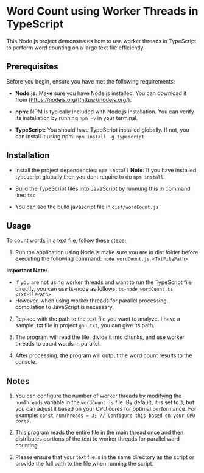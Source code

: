 # Word Count using Worker Threads in TypeScript

This Node.js project demonstrates how to use worker threads in TypeScript to perform word counting on a large text file efficiently.


## Prerequisites
Before you begin, ensure you have met the following requirements:

- **Node.js:** Make sure you have Node.js installed. You can download it from [https://nodejs.org/](https://nodejs.org/).

- **npm:** NPM is typically included with Node.js installation. You can verify its installation by running `npm -v` in your terminal.

- **TypeScript:** You should have TypeScript installed globally. If not, you can install it using npm: `npm install -g typescript`


## Installation

- Install the project dependencies:  `npm install`
  **Note:** If you have installed typescript globally then you dont require to do `npm install`.  

- Build the TypeScript files into JavaScript by runnung this in command line: `tsc`

- You can see the build javascript file in `dist/wordCount.js`


## Usage
To count words in a text file, follow these steps:

1. Run the application using Node.js make sure you are in dist folder before executing the following command:
`node wordCount.js <TxtFilePath>`

 **Important Note:** 
 - If you are not using worker threads and want to run the TypeScript file directly, you can use ts-node as follows: 
  `ts-node wordCount.ts <TxtFilePath>` 
 - However, when using worker threads for parallel processing, compilation to JavaScript is necessary.

2. Replace <TxtFilePath> with the path to the text file you want to analyze.
   I have a sample .txt file in project `gnu.txt`, you can give its path.

3. The program will read the file, divide it into chunks, and use worker threads to count words in parallel.

4. After processing, the program will output the word count results to the console.


## Notes

1. You can configure the number of worker threads by modifying the `numThreads` variable in the `wordCount.js` file. By default, it is set to `3`, but you can adjust it based on your CPU cores for optimal performance. For example:
`const numThreads = 3; // Configure this based on your CPU cores.`

2. This program reads the entire file in the main thread once and then distributes portions of the text to worker threads for parallel word counting.

3. Please ensure that your text file is in the same directory as the script or provide the full path to the file when running the script.